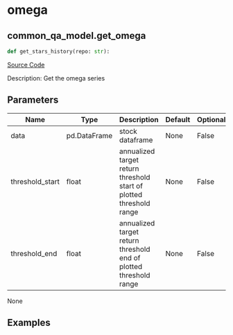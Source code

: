 # omega

## common_qa_model.get_omega

```python
def get_stars_history(repo: str):
```
[Source Code](https://github.com/OpenBB-finance/OpenBBTerminal/tree/main/openbb_terminal/common/quantitative_analysis/qa_model.py#L638)

Description: Get the omega series

## Parameters

| Name | Type | Description | Default | Optional |
| ---- | ---- | ----------- | ------- | -------- |
| data | pd.DataFrame | stock dataframe | None | False |
| threshold_start | float | annualized target return threshold start of plotted threshold range | None | False |
| threshold_end | float | annualized target return threshold end of plotted threshold range | None | False |

None

## Examples

